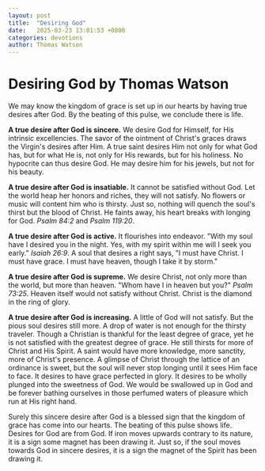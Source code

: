 ```yaml
---
layout: post
title:  "Desiring God"
date:   2025-03-23 13:01:53 +0800
categories: devotions
author: Thomas Watson
---
```

# Desiring God by Thomas Watson

We may know the kingdom of grace is set up in our hearts by having true desires after God. By the beating of this pulse, we conclude there is life.

**A true desire after God is sincere.** We desire God for Himself, for His intrinsic excellencies. The savor of the ointment of Christ's graces draws the Virgin's desires after Him. A true saint desires Him not only for what God has, but for what He is, not only for His rewards, but for his holiness. No hypocrite can thus desire God. He may desire him for his jewels, but not for his beauty.

**A true desire after God is insatiable.** It cannot be satisfied without God. Let the world heap her honors and riches, they will not satisfy. No flowers or music will content him who is thirsty. Just so, nothing will quench the soul's thirst but the blood of Christ. He faints away, his heart breaks with longing for God. *Psalm 84:2* and *Psalm 119:20*.

**A true desire after God is active.** It flourishes into endeavor. "With my soul have I desired you in the night. Yes, with my spirit within me will I seek you early." *Isaiah 26:9*. A soul that desires a right says, "I must have Christ. I must have grace. I must have heaven, though I take it by storm."

**A true desire after God is supreme.** We desire Christ, not only more than the world, but more than heaven. "Whom have I in heaven but you?" *Psalm 73:25*. Heaven itself would not satisfy without Christ. Christ is the diamond in the ring of glory.

**A true desire after God is increasing.** A little of God will not satisfy. But the pious soul desires still more. A drop of water is not enough for the thirsty traveler. Though a Christian is thankful for the least degree of grace, yet he is not satisfied with the greatest degree of grace. He still thirsts for more of Christ and His Spirit. A saint would have more knowledge, more sanctity, more of Christ's presence. A glimpse of Christ through the lattice of an ordinance is sweet, but the soul will never stop longing until it sees Him face to face. It desires to have grace perfected in glory. It desires to be wholly plunged into the sweetness of God. We would be swallowed up in God and be forever bathing ourselves in those perfumed waters of pleasure which run at His right hand.

Surely this sincere desire after God is a blessed sign that the kingdom of grace has come into our hearts. The beating of this pulse shows life. Desires for God are from God. If iron moves upwards contrary to its nature, it is a sign some magnet has been drawing it. Just so, if the soul moves towards God in sincere desires, it is a sign the magnet of the Spirit has been drawing it.